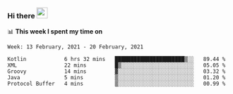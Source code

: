 ### Hi there <a href="https://www.gautamkrishnar.com/"><img src="https://media.giphy.com/media/hvRJCLFzcasrR4ia7z/giphy.gif" width="25px"></a>

📊 **This week I spent my time on**

<!--START_SECTION:waka-->
```text
Week: 13 February, 2021 - 20 February, 2021

Kotlin            6 hrs 32 mins   ██████████████████████▒░░   89.44 % 
XML               22 mins         █▒░░░░░░░░░░░░░░░░░░░░░░░   05.05 % 
Groovy            14 mins         ▓░░░░░░░░░░░░░░░░░░░░░░░░   03.32 % 
Java              5 mins          ▒░░░░░░░░░░░░░░░░░░░░░░░░   01.20 % 
Protocol Buffer   4 mins          ▒░░░░░░░░░░░░░░░░░░░░░░░░   00.99 % 
```
<!--END_SECTION:waka-->
